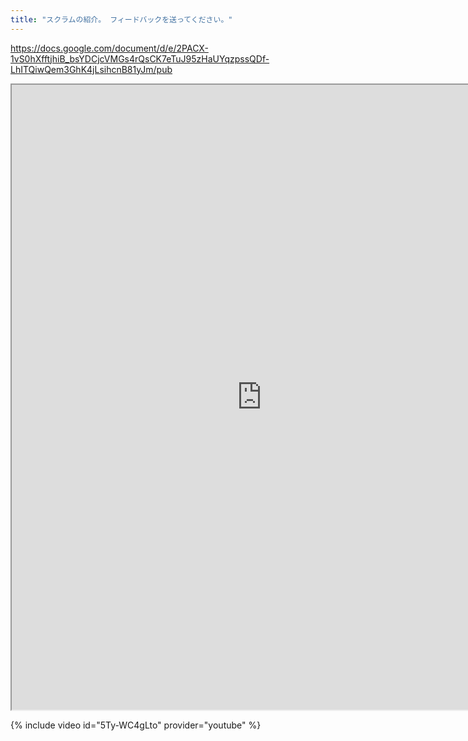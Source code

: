 ```yaml
---
title: "スクラムの紹介。 フィードバックを送ってください。"
---
```

<https://docs.google.com/document/d/e/2PACX-1vS0hXfftjhiB_bsYDCjcVMGs4rQsCK7eTuJ95zHaUYqzpssQDf-LhITQiwQem3GhK4jLsihcnB81yJm/pub>

<iframe
src="https://docs.google.com/document/d/e/2PACX-1vS0hXfftjhiB_bsYDCjcVMGs4rQsCK7eTuJ95zHaUYqzpssQDf-LhITQiwQem3GhK4jLsihcnB81yJm/pub?embedded=true"
width=800px height=1000px></iframe>


{% include video id="5Ty-WC4gLto" provider="youtube" %}
